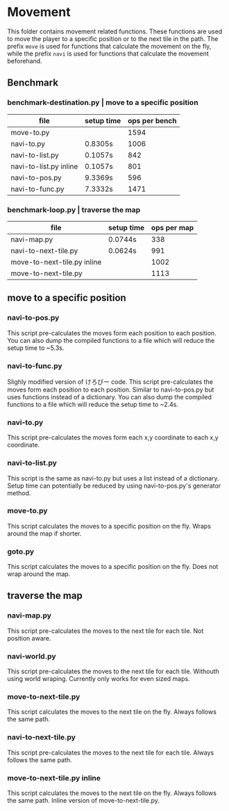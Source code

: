 # Movement
This folder contains movement related functions. These functions are used to move the player to a specific position or to the next tile in the path. The prefix `move` is used for functions that calculate the movement on the fly, while the prefix `navi` is used for functions that calculate the movement beforehand.


## Benchmark

### benchmark-destination.py | move to a specific position
| file                       | setup time | ops per bench |
| -------------------------- | ---------- | ------------- |
| move-to.py                 |            |          1594 |
| navi-to.py                 |    0.8305s |          1006 |
| navi-to-list.py            |    0.1057s |           842 |
| navi-to-list.py inline     |    0.1057s |           801 |
| navi-to-pos.py             |    9.3369s |           596 |
| navi-to-func.py            |    7.3332s |          1471 |


### benchmark-loop.py | traverse the map
| file                        | setup time | ops per map |
| --------------------------- | ---------- | ----------- |
| navi-map.py                 |    0.0744s |         338 |
| navi-to-next-tile.py        |    0.0624s |         991 |
| move-to-next-tile.py inline |            |        1002 |
| move-to-next-tile.py        |            |        1113 |


## move to a specific position

### navi-to-pos.py
This script pre-calculates the moves form each position to each position. You can also dump the compiled functions to a file which will reduce the setup time to ~5.3s.

### navi-to-func.py
Slighly modified version of けろびー code.
This script pre-calculates the moves form each position to each position. Similar to navi-to-pos.py but uses functions instead of a dictionary. You can also dump the compiled functions to a file which will reduce the setup time to ~2.4s.

### navi-to.py
This script pre-calculates the moves form each x,y coordinate to each x,y coordinate.

### navi-to-list.py
This script is the same as navi-to.py but uses a list instead of a dictionary. Setup time can potentially be reduced by using navi-to-pos.py's generator method.

### move-to.py
This script calculates the moves to a specific position on the fly. Wraps around the map if shorter.

### goto.py
This script calculates the moves to a specific position on the fly. Does not wrap around the map.


## traverse the map

### navi-map.py
This script pre-calculates the moves to the next tile for each tile. Not position aware.

### navi-world.py
This script pre-calculates the moves to the next tile for each tile. Withouth using world wraping. Currently only works for even sized maps.

### move-to-next-tile.py
This script calculates the moves to the next tile on the fly. Always follows the same path.

### navi-to-next-tile.py
This script pre-calculates the moves to the next tile for each tile. Always follows the same path.

### move-to-next-tile.py inline
This script calculates the moves to the next tile on the fly. Always follows the same path. Inline version of move-to-next-tile.py.
